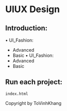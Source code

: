 # UIUX Design
## Introduction:
• UI_Fashion:
+ Advanced
+ Basic
• UI_Fashion:
+ Advanced
+ Basic

## Run each project:
`
index.html
`

Copyright by ToVinhKhang
